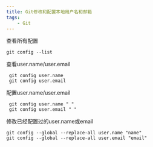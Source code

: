 ```yaml
---
title: Git修改和配置本地用户名和邮箱
tags:
    - Git
---
```


查看所有配置
```
git config --list
```
查看user.name/user.email
```
 git config user.name
 git config user.email
```
配置user.name/user.email
```
 git config user.name " "
 git config user.email " "
```

修改已经配置过的user.name或email
```
git config --global --replace-all user.name "name"
git config --global --replace-all user.email "email"
```